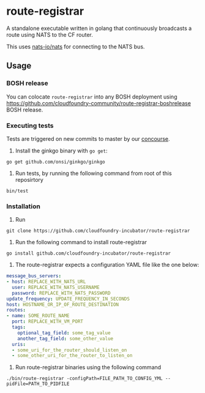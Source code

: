 route-registrar
===============

A standalone executable written in golang that continuously broadcasts a route using NATS to the CF router.

This uses [nats-io/nats](https://github.com/nats-io/nats) for connecting to the NATS bus.

## Usage

### BOSH release

You can colocate `route-registrar` into any BOSH deployment using https://github.com/cloudfoundry-community/route-registrar-boshrelease BOSH release.

### Executing tests

Tests are triggered on new commits to master by our
[concourse](https://mega.ci.cf-app.com/pipelines/route-registrar).

1. Install the ginkgo binary with `go get`:
  ```
  go get github.com/onsi/ginkgo/ginkgo
  ```

1. Run tests, by running the following command from root of this reposirtory
  ```
  bin/test
  ```

### Installation
1. Run
  ```
  git clone https://github.com/cloudfoundry-incubator/route-registrar
  ```

1. Run the following command to install route-registrar
  ```
  go install github.com/cloudfoundry-incubator/route-registrar
  ```

1. The route-registrar expects a configuration YAML file like the one below:
  ```yaml
  message_bus_servers:
  - host: REPLACE_WITH_NATS_URL
    user: REPLACE_WITH_NATS_USERNAME
    password: REPLACE_WITH_NATS_PASSWORD
  update_frequency: UPDATE_FREQUENCY_IN_SECONDS
  host: HOSTNAME_OR_IP_OF_ROUTE_DESTINATION
  routes:
  - name: SOME_ROUTE_NAME
    port: REPLACE_WITH_VM_PORT
    tags:
      optional_tag_field: some_tag_value
      another_tag_field: some_other_value
    uris:
    - some_uri_for_the_router_should_listen_on
    - some_other_uri_for_the_router_to_listen_on
  ```

1. Run route-registrar binaries using the following command
  ```
  ./bin/route-registrar -configPath=FILE_PATH_TO_CONFIG_YML --pidFile=PATH_TO_PIDFILE
  ```
